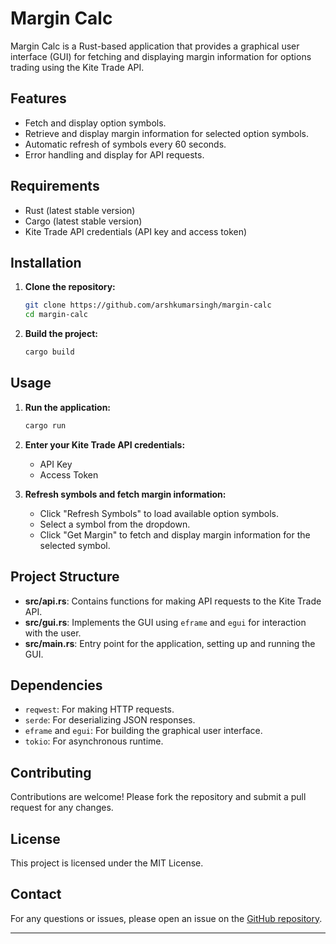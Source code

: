 

# Margin Calc

Margin Calc is a Rust-based application that provides a graphical user interface (GUI) for fetching and displaying margin information for options trading using the Kite Trade API.

## Features

- Fetch and display option symbols.
- Retrieve and display margin information for selected option symbols.
- Automatic refresh of symbols every 60 seconds.
- Error handling and display for API requests.

## Requirements

- Rust (latest stable version)
- Cargo (latest stable version)
- Kite Trade API credentials (API key and access token)

## Installation

1. **Clone the repository:**
   ```sh
   git clone https://github.com/arshkumarsingh/margin-calc
   cd margin-calc
   ```

2. **Build the project:**
   ```sh
   cargo build
   ```

## Usage

1. **Run the application:**
   ```sh
   cargo run
   ```

2. **Enter your Kite Trade API credentials:**
   - API Key
   - Access Token

3. **Refresh symbols and fetch margin information:**
   - Click "Refresh Symbols" to load available option symbols.
   - Select a symbol from the dropdown.
   - Click "Get Margin" to fetch and display margin information for the selected symbol.

## Project Structure

- **src/api.rs**: Contains functions for making API requests to the Kite Trade API.
- **src/gui.rs**: Implements the GUI using `eframe` and `egui` for interaction with the user.
- **src/main.rs**: Entry point for the application, setting up and running the GUI.

## Dependencies

- `reqwest`: For making HTTP requests.
- `serde`: For deserializing JSON responses.
- `eframe` and `egui`: For building the graphical user interface.
- `tokio`: For asynchronous runtime.

## Contributing

Contributions are welcome! Please fork the repository and submit a pull request for any changes.

## License

This project is licensed under the MIT License.

## Contact

For any questions or issues, please open an issue on the [GitHub repository](https://github.com/yourusername/margin-calc/issues).

---
